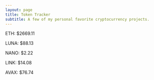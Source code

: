```yaml
---
layout: page
title: Token Tracker
subtitle: A few of my personal favorite cryptocurrency projects.
---
```


<!--BEGINCRYPTOINPUT-->
ETH: $2669.11

LUNA: $88.13

NANO: $2.22

LINK: $14.08

AVAX: $76.74

<!--ENDCRYPTOINPUT-->
